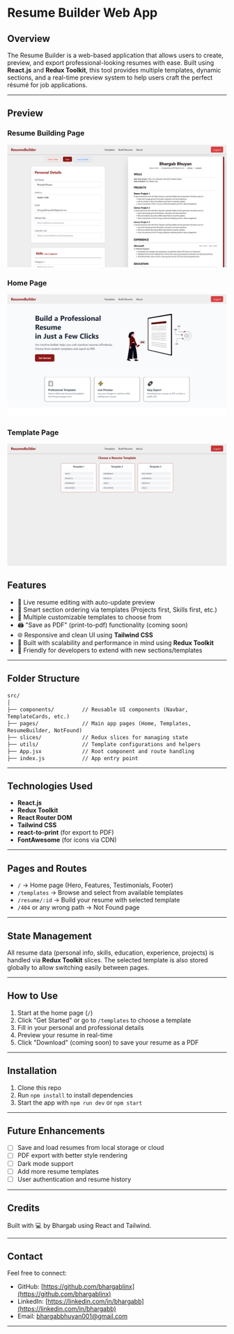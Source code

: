 # Resume Builder Web App

## Overview

The Resume Builder is a web-based application that allows users to create, preview, and export professional-looking resumes with ease. Built using **React.js** and **Redux Toolkit**, this tool provides multiple templates, dynamic sections, and a real-time preview system to help users craft the perfect résumé for job applications.

---

## Preview

### Resume Building Page

![](./preview/building-page.png)

### Home Page

![](./preview/home-page.png)

### Template Page

![](./preview/template-page.png)

## Features

-   🔧 Live resume editing with auto-update preview
-   🧠 Smart section ordering via templates (Projects first, Skills first, etc.)
-   📄 Multiple customizable templates to choose from
-   🖨️ "Save as PDF" (print-to-pdf) functionality (coming soon)
-   🌐 Responsive and clean UI using **Tailwind CSS**
-   🌟 Built with scalability and performance in mind using **Redux Toolkit**
-   🧪 Friendly for developers to extend with new sections/templates

---

## Folder Structure

```
src/
│
├── components/         // Reusable UI components (Navbar, TemplateCards, etc.)
├── pages/              // Main app pages (Home, Templates, ResumeBuilder, NotFound)
├── slices/             // Redux slices for managing state
├── utils/              // Template configurations and helpers
├── App.jsx             // Root component and route handling
├── index.js            // App entry point
```

---

## Technologies Used

-   **React.js**
-   **Redux Toolkit**
-   **React Router DOM**
-   **Tailwind CSS**
-   **react-to-print** (for export to PDF)
-   **FontAwesome** (for icons via CDN)

---

## Pages and Routes

-   `/` → Home page (Hero, Features, Testimonials, Footer)
-   `/templates` → Browse and select from available templates
-   `/resume/:id` → Build your resume with selected template
-   `/404` or any wrong path → Not Found page

---

## State Management

All resume data (personal info, skills, education, experience, projects) is handled via **Redux Toolkit** slices. The selected template is also stored globally to allow switching easily between pages.

---

## How to Use

1. Start at the home page (`/`)
2. Click "Get Started" or go to `/templates` to choose a template
3. Fill in your personal and professional details
4. Preview your resume in real-time
5. Click "Download" (coming soon) to save your resume as a PDF

---

## Installation

1. Clone this repo
2. Run `npm install` to install dependencies
3. Start the app with `npm run dev` or `npm start`

---

## Future Enhancements

-   [ ] Save and load resumes from local storage or cloud
-   [ ] PDF export with better style rendering
-   [ ] Dark mode support
-   [ ] Add more resume templates
-   [ ] User authentication and resume history

---

## Credits

Built with 💻 by Bhargab using React and Tailwind.

---

## Contact

Feel free to connect:

-   GitHub: [https://github.com/bhargablinx](https://github.com/bhargablinx)
-   LinkedIn: [https://linkedin.com/in/bhargabb](https://linkedin.com/in/bhargabb)
-   Email: [bhargabbhuyan001@gmail.com](mailto:bhargabbhuyan001@gmail.com)

---
